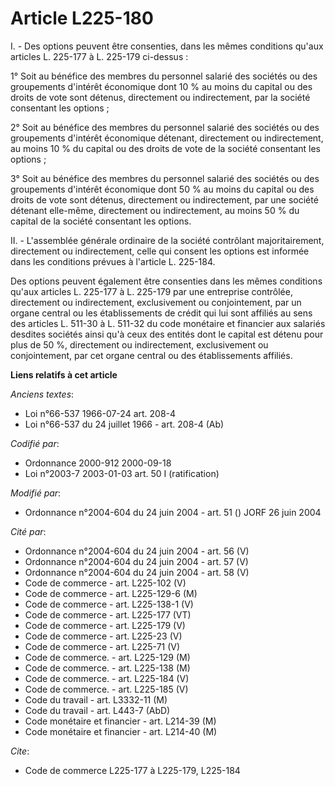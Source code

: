 # Article L225-180

I. - Des options peuvent être consenties, dans les mêmes conditions qu'aux articles L. 225-177 à L. 225-179 ci-dessus :

1° Soit au bénéfice des membres du personnel salarié des sociétés ou des groupements d'intérêt économique dont 10 % au moins
du capital ou des droits de vote sont détenus, directement ou indirectement, par la société consentant les options ;

2° Soit au bénéfice des membres du personnel salarié des sociétés ou des groupements d'intérêt économique détenant,
directement ou indirectement, au moins 10 % du capital ou des droits de vote de la société consentant les options ;

3° Soit au bénéfice des membres du personnel salarié des sociétés ou des groupements d'intérêt économique dont 50 % au moins
du capital ou des droits de vote sont détenus, directement ou indirectement, par une société détenant elle-même, directement
ou indirectement, au moins 50 % du capital de la société consentant les options.

II. - L'assemblée générale ordinaire de la société contrôlant majoritairement, directement ou indirectement, celle qui
consent les options est informée dans les conditions prévues à l'article L. 225-184.

Des options peuvent également être consenties dans les mêmes conditions qu'aux articles L. 225-177 à L. 225-179 par une
entreprise contrôlée, directement ou indirectement, exclusivement ou conjointement, par un organe central ou les
établissements de crédit qui lui sont affiliés au sens des articles L. 511-30 à L. 511-32 du code monétaire et financier aux
salariés desdites sociétés ainsi qu'à ceux des entités dont le capital est détenu pour plus de 50 %, directement ou
indirectement, exclusivement ou conjointement, par cet organe central ou des établissements affiliés.

**Liens relatifs à cet article**

_Anciens textes_:

  - Loi n°66-537 1966-07-24 art. 208-4
  - Loi n°66-537 du 24 juillet 1966 - art. 208-4 (Ab)

_Codifié par_:

  - Ordonnance 2000-912 2000-09-18
  - Loi n°2003-7 2003-01-03 art. 50 I (ratification)

_Modifié par_:

  - Ordonnance n°2004-604 du 24 juin 2004 - art. 51 () JORF 26 juin 2004

_Cité par_:

  - Ordonnance n°2004-604 du 24 juin 2004 - art. 56 (V)
  - Ordonnance n°2004-604 du 24 juin 2004 - art. 57 (V)
  - Ordonnance n°2004-604 du 24 juin 2004 - art. 58 (V)
  - Code de commerce - art. L225-102 (V)
  - Code de commerce - art. L225-129-6 (M)
  - Code de commerce - art. L225-138-1 (V)
  - Code de commerce - art. L225-177 (VT)
  - Code de commerce - art. L225-179 (V)
  - Code de commerce - art. L225-23 (V)
  - Code de commerce - art. L225-71 (V)
  - Code de commerce. - art. L225-129 (M)
  - Code de commerce. - art. L225-138 (M)
  - Code de commerce. - art. L225-184 (V)
  - Code de commerce. - art. L225-185 (V)
  - Code du travail - art. L3332-11 (M)
  - Code du travail - art. L443-7 (AbD)
  - Code monétaire et financier - art. L214-39 (M)
  - Code monétaire et financier - art. L214-40 (M)

_Cite_:

  - Code de commerce L225-177 à L225-179, L225-184
